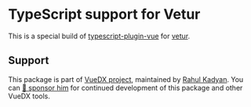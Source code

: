 # TypeScript support for Vetur

This is a special build of [typescript-plugin-vue](https://github.com/znck/vue-developer-experience/tree/main/packages/typescript-plugin-vue) for [vetur](https://github.com/vuejs/vetur).

## Support

This package is part of [VueDX project](https://github.com/znck/vue-developer-experience), maintained by [Rahul Kadyan](https://github.com/znck). You can [💖 sponsor him](https://github.com/sponsors/znck) for continued development of this package and other VueDX tools.
